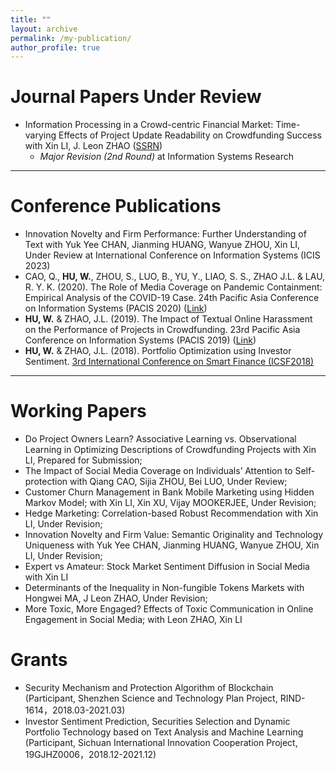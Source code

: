 ```yaml
---
title: ""
layout: archive
permalink: /my-publication/
author_profile: true
---
```


# Journal Papers Under Review

- Information Processing in a Crowd-centric Financial Market: Time-varying Effects of Project Update Readability on Crowdfunding Success with Xin LI, J. Leon ZHAO ([SSRN](https://papers.ssrn.com/sol3/papers.cfm?abstract_id=3925150))
  - *Major Revision (2nd Round)* at Information Systems Research 

---

# Conference Publications

- Innovation Novelty and Firm Performance: Further Understanding of Text with Yuk Yee CHAN, Jianming HUANG, Wanyue ZHOU, Xin LI, Under Review at International Conference on Information Systems (ICIS 2023)
- CAO, Q., **HU, W.**, ZHOU, S., LUO, B., YU, Y., LIAO, S. S., ZHAO J.L. & LAU, R. Y. K. (2020). The Role of Media Coverage on Pandemic Containment: Empirical Analysis of the COVID-19 Case. 24th Pacific Asia Conference on Information Systems (PACIS 2020) ([Link](https://aisel.aisnet.org/pacis2020/162/))
- **HU, W.** & ZHAO, J.L. (2019). The Impact of Textual Online Harassment on the Performance of Projects in Crowdfunding. 23rd Pacific Asia Conference on Information Systems (PACIS 2019) ([Link](https://aisel.aisnet.org/pacis2019/156/))
- **HU, W.** & ZHAO, J.L. (2018). Portfolio Optimization using Investor Sentiment. [3rd International Conference on Smart Finance (ICSF2018)](http://epic.is.cityu.edu.hk/ICSF18/)

---

# Working Papers

- Do Project Owners Learn? Associative Learning vs. Observational Learning in Optimizing Descriptions of Crowdfunding Projects with Xin LI, Prepared for Submission;
- The Impact of Social Media Coverage on Individuals’ Attention to Self-protection with Qiang CAO, Sijia ZHOU, Bei LUO, Under Review;
- Customer Churn Management in Bank Mobile Marketing using Hidden Markov Model; with Xin LI, Xin XU, Vijay MOOKERJEE, Under Revision;
- Hedge Marketing: Correlation-based Robust Recommendation with Xin LI, Under Revision;
- Innovation Novelty and Firm Value: Semantic Originality and Technology Uniqueness with Yuk Yee CHAN, Jianming HUANG, Wanyue ZHOU, Xin LI, Under Revision;
- Expert vs Amateur: Stock Market Sentiment Diffusion in Social Media with Xin LI
- Determinants of the Inequality in Non-fungible Tokens Markets with Hongwei MA, J Leon ZHAO, Under Revision;
- More Toxic, More Engaged? Effects of Toxic Communication in Online Engagement in Social Media; with Leon ZHAO, Xin LI

# Grants

- Security Mechanism and Protection Algorithm of Blockchain (Participant, Shenzhen Science and Technology Plan Project, RIND-1614，2018.03-2021.03)
- Investor Sentiment Prediction, Securities Selection and Dynamic Portfolio Technology based on Text Analysis and Machine Learning (Participant, Sichuan International Innovation Cooperation Project, 19GJHZ0006，2018.12-2021.12)